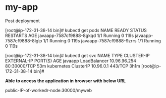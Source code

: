 # my-app

Post deployment

[root@ip-172-31-38-14 bin]# kubectl get pods
NAME                       READY   STATUS    RESTARTS   AGE
javaapp-7587cf9888-8gkqd   1/1     Running   0          119s
javaapp-7587cf9888-8lglp   1/1     Running   0          119s
javaapp-7587cf9888-9zrrs   1/1     Running   0          119s


[root@ip-172-31-38-14 bin]# kubectl get svc
NAME         TYPE           CLUSTER-IP     EXTERNAL-IP   PORT(S)        AGE
javaapp      LoadBalancer   10.96.96.254   <pending>     80:30000/TCP   53m
kubernetes   ClusterIP      10.96.0.1      <none>        443/TCP        3h1m
[root@ip-172-31-38-14 bin]#
  

**Able to access the application in browser with below URL**
  
public-IP-of-workedr-node:30000/myweb
